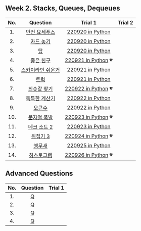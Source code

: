 ## Week 2. Stacks, Queues, Dequeues

|No.  |Question|Trial 1|Trial 2|
|:---:|:------:|:-----:|:-----:|
|1.  | [반전 요세푸스](https://www.acmicpc.net/problem/20301)         | [220920 in Python](https://github.com/JoonHyeok-hozy-Kim/algorithm_study/blob/main/BaekJoon/Solutions/Week2/py/Sol_A_220920_20301.py) | []() |
|2.  | [카드 놓기](https://www.acmicpc.net/problem/18115)           | [220920 in Python](https://github.com/JoonHyeok-hozy-Kim/algorithm_study/blob/main/BaekJoon/Solutions/Week2/py/Sol_B_220920_18115.py) | []() |
|3.  | [탑](https://www.acmicpc.net/problem/2493)                |[220920 in Python](https://github.com/JoonHyeok-hozy-Kim/algorithm_study/blob/main/BaekJoon/Solutions/Week2/py/Sol_C_220920_2493.py) | []() |
|4.  | [좋은 친구](https://www.acmicpc.net/problem/3078)            |  [220921 in Python](https://github.com/JoonHyeok-hozy-Kim/algorithm_study/blob/main/BaekJoon/Solutions/Week2/py/Sol_D_220921_3078.py) :broken_heart:| []() |
|5.  | [스카이라인 쉬운거](https://www.acmicpc.net/problem/1863)        |  [220921 in Python](https://github.com/JoonHyeok-hozy-Kim/algorithm_study/blob/main/BaekJoon/Solutions/Week2/py/Sol_E_220921_1863.py) | []() |
|6.  | [트럭](https://www.acmicpc.net/problem/13335)              |     [220921 in Python](https://github.com/JoonHyeok-hozy-Kim/algorithm_study/blob/main/BaekJoon/Solutions/Week2/py/Sol_F_220921_13335.py) | []() |
|7.  | [최솟값 찾기](https://www.acmicpc.net/problem/11003)          |  [220922 in Python](https://github.com/JoonHyeok-hozy-Kim/algorithm_study/blob/main/BaekJoon/Solutions/Week2/py/Sol_G_220922_11003.py) :broken_heart:| []() |
|8.  | [독특한 계산기](https://www.acmicpc.net/problem/19591)         |  [220922 in Python](https://github.com/JoonHyeok-hozy-Kim/algorithm_study/blob/main/BaekJoon/Solutions/Week2/py/Sol_H_220922_19591.py) | []() |
|9.  | [오큰수](https://www.acmicpc.net/problem/17298)             |     [220922 in Python](https://github.com/JoonHyeok-hozy-Kim/algorithm_study/blob/main/BaekJoon/Solutions/Week2/py/Sol_I_220922_17298.py) | []() |
|10. | [문자열 폭발](https://www.acmicpc.net/problem/9935)           |  [220923 in Python](https://github.com/JoonHyeok-hozy-Kim/algorithm_study/blob/main/BaekJoon/Solutions/Week2/py/Sol_J_220923_9935.py)  :broken_heart:| []() |
|11. | [데크 소트 2](https://www.acmicpc.net/problem/10975)         |  [220923 in Python](https://github.com/JoonHyeok-hozy-Kim/algorithm_study/blob/main/BaekJoon/Solutions/Week2/py/Sol_K_220923_10975.py) | []() |
|12. | [뒤집기 3](https://www.acmicpc.net/problem/1464)            | [220924 in Python](https://github.com/JoonHyeok-hozy-Kim/algorithm_study/blob/main/BaekJoon/Solutions/Week2/py/Sol_L_220924_1464_cheat.py) :broken_heart:| []() |
|13. | [앵무새](https://www.acmicpc.net/problem/14713)             | [220925 in Python](https://github.com/JoonHyeok-hozy-Kim/algorithm_study/blob/main/BaekJoon/Solutions/Week2/py/Sol_M_220925_14713.py) | []() |
|14. | [히스토그램](https://www.acmicpc.net/problem/1725)            | [220926 in Python](https://github.com/JoonHyeok-hozy-Kim/algorithm_study/blob/main/BaekJoon/Solutions/Week2/py/Sol_N_220626_1725.py) :broken_heart:| []() |


## Advanced Questions
|No.  |Question|Trial 1|
|:---:|:------:|:-----:|
|1.|[Q](https://www.acmicpc.net/problem/3307 )|[]()|
|2.|[Q](https://www.acmicpc.net/problem/11873)|[]()|
|3.|[Q](https://www.acmicpc.net/problem/15678)|[]()|
|4.|[Q](https://www.acmicpc.net/problem/5977 )|[]()|